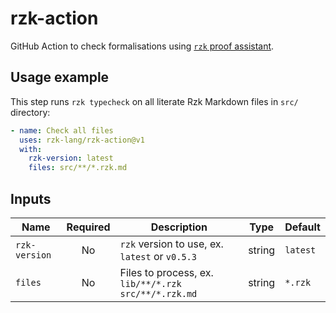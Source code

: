 # rzk-action

GitHub Action to check formalisations using [`rzk` proof assistant](https://github.com/fizruk/rzk).

## Usage example

This step runs `rzk typecheck` on all literate Rzk Markdown files in `src/` directory:

```yml
- name: Check all files
  uses: rzk-lang/rzk-action@v1
  with:
    rzk-version: latest
    files: src/**/*.rzk.md
```

## Inputs

| Name          | Required | Description                                          | Type   | Default  |
| ------------- | :------: | ---------------------------------------------------- | ------ | -------- |
| `rzk-version` |    No    | `rzk` version to use, ex. `latest` or `v0.5.3`       | string | `latest` |
| `files`       |    No    | Files to process, ex. `lib/**/*.rzk src/**/*.rzk.md` | string | `*.rzk`  |
